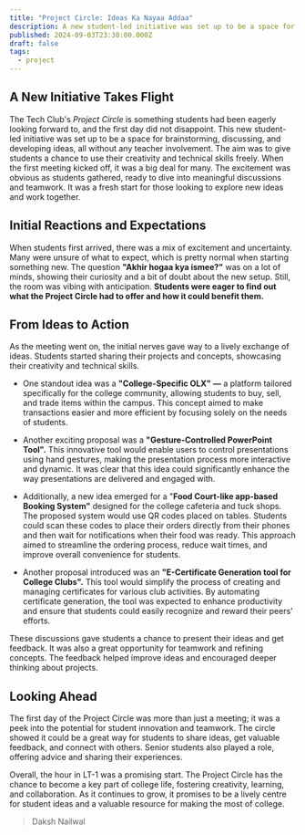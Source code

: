 ```yaml
---
title: "Project Circle: Ideas Ka Nayaa Addaa"
description: A new student-led initiative was set up to be a space for brainstorming, discussing, and developing ideas.
published: 2024-09-03T23:30:00.000Z
draft: false
tags:
  - project
---
```


## A New Initiative Takes Flight

The Tech Club's _Project Circle_ is something students had been eagerly looking
forward to, and the first day did not disappoint. This new student-led
initiative was set up to be a space for brainstorming, discussing, and
developing ideas, all without any teacher involvement. The aim was to give
students a chance to use their creativity and technical skills freely. When the
first meeting kicked off, it was a big deal for many. The excitement was obvious
as students gathered, ready to dive into meaningful discussions and teamwork. It
was a fresh start for those looking to explore new ideas and work together.

## Initial Reactions and Expectations

When students first arrived, there was a mix of excitement and uncertainty. Many
were unsure of what to expect, which is pretty normal when starting something
new. The question **"Akhir hogaa kya ismee?"** was on a lot of minds, showing
their curiosity and a bit of doubt about the new setup. Still, the room was
vibing with anticipation. **Students were eager to find out what the Project
Circle had to offer and how it could benefit them.**

## From Ideas to Action

As the meeting went on, the initial nerves gave way to a lively exchange of
ideas. Students started sharing their projects and concepts, showcasing their
creativity and technical skills.

- One standout idea was a **"College-Specific OLX"** **—** a platform tailored
  specifically for the college community, allowing students to buy, sell, and
  trade items within the campus. This concept aimed to make transactions easier
  and more efficient by focusing solely on the needs of students.

- Another exciting proposal was a **"Gesture-Controlled PowerPoint Tool".** This
  innovative tool would enable users to control presentations using hand
  gestures, making the presentation process more interactive and dynamic. It was
  clear that this idea could significantly enhance the way presentations are
  delivered and engaged with.

- Additionally, a new idea emerged for a "**Food Court-like app-based Booking
  System"** designed for the college cafeteria and tuck shops. The proposed
  system would use QR codes placed on tables. Students could scan these codes to
  place their orders directly from their phones and then wait for notifications
  when their food was ready. This approach aimed to streamline the ordering
  process, reduce wait times, and improve overall convenience for students.

- Another proposal introduced was an **"E-Certificate Generation tool for
  College Clubs".** This tool would simplify the process of creating and
  managing certificates for various club activities. By automating certificate
  generation, the tool was expected to enhance productivity and ensure that
  students could easily recognize and reward their peers' efforts.

These discussions gave students a chance to present their ideas and get
feedback. It was also a great opportunity for teamwork and refining concepts.
The feedback helped improve ideas and encouraged deeper thinking about projects.

## Looking Ahead

The first day of the Project Circle was more than just a meeting; it was a peek
into the potential for student innovation and teamwork. The circle showed it
could be a great way for students to share ideas, get valuable feedback, and
connect with others. Senior students also played a role, offering advice and
sharing their experiences.

Overall, the hour in LT-1 was a promising start. The Project Circle has the
chance to become a key part of college life, fostering creativity, learning, and
collaboration. As it continues to grow, it promises to be a lively centre for
student ideas and a valuable resource for making the most of college.

> Daksh Nailwal
